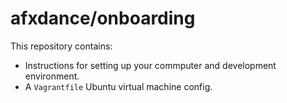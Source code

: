 afxdance/onboarding
===================


This repository contains:

- Instructions for setting up your commputer and development environment.
- A `Vagrantfile` Ubuntu virtual machine config.
